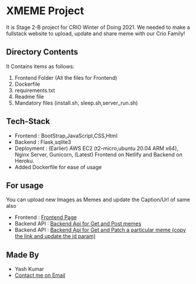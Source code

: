 # XMEME Project

It is Stage 2-B project for CRIO Winter of Doing 2021. We needed to make a fullstack website to upload, update and share meme with our Crio Family!

## Directory Contents

It Contains items as follows:

1. Frontend Folder (All the files for Frontend)
2. Dockerfile
3. requirements.txt
4. Readme file
5. Mandatory files (install.sh, sleep.sh,server_run.sh)

## Tech-Stack

- Frontend : BootStrap,JavaScript,CSS,Html
- Backend : Flask,sqlite3
- Deployment : (Earlier) AWS EC2 (t2-micro,ubuntu 20.04 ARM x64), Nginx Server, Gunicorn,
  (Latest) Frontend on Netlify and Backend on Heroku.
- Added Dockerfile for ease of usage

## For usage

You can upload new Images as Memes and update the Caption/Url of same also

- Frontend : [Frontend Page](https://xmemeshare.netlify.app/test.html)
- Backend API : [Backend Api for Get and Post memes](https://xmemeshare.herokuapp.com/memes)
- Backend API : [Backend Api for Get and Patch a particular meme (copy the link and update the id param)](https://xmemeshare.herokuapp.com/memes/{id})

## Made By

- Yash Kumar
- [Contact me on Email](yashbsr3@gmail.com)
